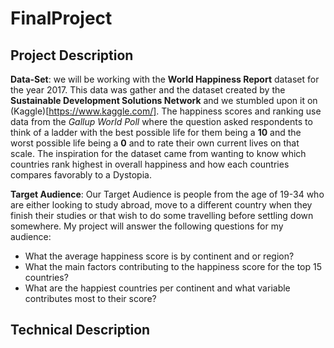 # FinalProject

## Project Description

__Data-Set__: we will be working with the **World Happiness Report** dataset for the year 2017. This data was gather and the dataset created by the **Sustainable Development Solutions Network** and we stumbled upon it on (Kaggle)[https://www.kaggle.com/]. The happiness scores and ranking use data from the *Gallup World Poll* where the question asked respondents to think of a ladder with the best possible life for them being a **10** and the worst possible life being a **0** and to rate their own current lives on that scale. The inspiration for the dataset came from wanting to know which countries rank highest in overall happiness and how each countries compares favorably to a Dystopia.

__Target Audience__: Our Target Audience is people from the age of 19-34 who are either looking to
study abroad, move to a different country when they finish their studies or that wish to do some travelling before settling down somewhere. My project will answer the following questions for my audience:

* What the average happiness score is by continent and or region?
* What the main factors contributing to the happiness score for the top 15 countries?
* What are the happiest countries per continent and what variable contributes most to their score?

## Technical Description
